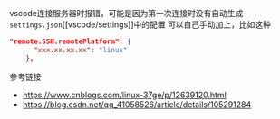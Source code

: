 vscode连接服务器时报错，可能是因为第一次连接时没有自动生成`settings.json`[[vscode/settings]]中的配置
可以自己手动加上，比如这种
```json
"remote.SSH.remotePlatform": {
      "xxx.xx.xx.xx": "linux"
    },
```
参考链接
- https://www.cnblogs.com/linux-37ge/p/12639120.html
- https://blog.csdn.net/qq_41058526/article/details/105291284